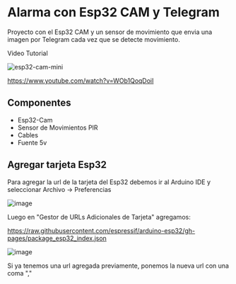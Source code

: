 # Alarma con Esp32 CAM y Telegram

Proyecto con el Esp32 CAM y un sensor de movimiento que envia una imagen por Telegram cada vez que se detecte movimiento.

Video Tutorial

![esp32-cam-mini](https://user-images.githubusercontent.com/85527788/181920327-aafce7b2-05f4-45f8-89be-bc5d7b7aab70.png)

https://www.youtube.com/watch?v=WOb1QoqDoiI

## Componentes

- Esp32-Cam
- Sensor de Movimientos PIR
- Cables
- Fuente 5v

## Agregar tarjeta Esp32

Para agregar la url de la tarjeta del Esp32 debemos ir al Arduino IDE y seleccionar Archivo -> Preferencias

![image](https://user-images.githubusercontent.com/85527788/198603503-9bda20db-db92-4efb-98f4-a3a74ac37f02.png)

Luego en "Gestor de URLs Adicionales de Tarjeta" agregamos:

https://raw.githubusercontent.com/espressif/arduino-esp32/gh-pages/package_esp32_index.json

![image](https://user-images.githubusercontent.com/85527788/198605632-ed09f245-3cc8-48da-a1cb-00f2c3a3d3b5.png)

Si ya tenemos una url agregada previamente, ponemos la nueva url con una coma ","
